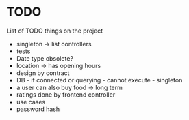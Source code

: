# TODO
List of TODO things on the project

<ul>
	<li>singleton → list controllers</li>
	<li>tests</li>
	<li>Date type obsolete?</li>
	<li>location → has opening hours</li>
	<li>design by contract</li>
	<li>DB - if connected or querying - cannot execute - singleton</li>
	<li>a user can also buy food → long term</li>
	<li>ratings done by frontend controller</li>
	<li>use cases</li>
	<li>password hash</li>
</ul>
